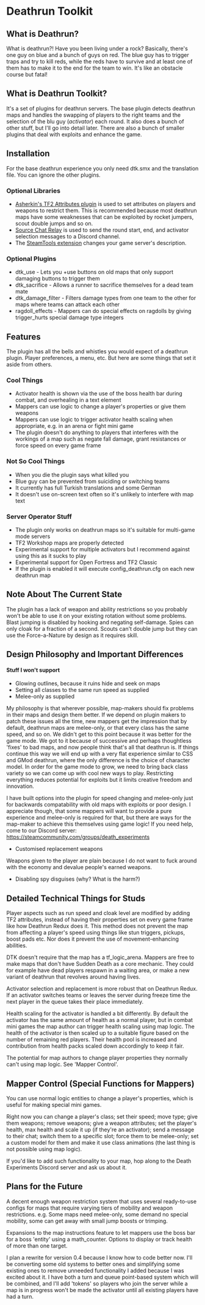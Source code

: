 # Deathrun Toolkit

## What is Deathrun?

What is deathrun?! Have you been living under a rock?
Basically, there's one guy on blue and a bunch of guys on red. The blue guy has to trigger traps and try to kill reds, while the reds have to survive and at least one of them has to make it to the end for the team to win. It's like an obstacle course but fatal!

## What is Deathrun Toolkit?

It's a set of plugins for deathrun servers. The base plugin detects deathrun maps and handles the swapping of players to the right teams and the selection of the blu guy (_activator_) each round. It also does a bunch of other stuff, but I'll go into detail later. There are also a bunch of smaller plugins that deal with exploits and enhance the game.

## Installation

For the base deathrun experience you only need dtk.smx and the translation file. You can ignore the other plugins. 

### Optional Libraries
- [Asherkin's TF2 Attributes plugin](https://forums.alliedmods.net/showthread.php?t=210221) is used to set attributes on players and weapons to restrict them. This is recommended because most deathrun maps have some weaknesses that can be exploited by rocket jumpers, scout double jumps and so on.
- [Source Chat Relay](https://forums.alliedmods.net/showthread.php?p=2617899) is used to send the round start, end, and activator selection messages to a Discord channel.
- The [SteamTools extension](https://forums.alliedmods.net/showthread.php?t=236206) changes your game server's description.

### Optional Plugins

* dtk_use - Lets you +use buttons on old maps that only support damaging buttons to trigger them
* dtk_sacrifice - Allows a runner to sacrifice themselves for a dead team mate
* dtk_damage_filter - Filters damage types from one team to the other for maps where teams can attack each other
* ragdoll_effects - Mappers can do special effects on ragdolls by giving trigger_hurts special damage type integers

## Features

The plugin has all the bells and whistles you would expect of a deathrun plugin. Player preferences, a menu, etc. But here are some things that set it aside from others.

### Cool Things

* Activator health is shown via the use of the boss health bar during combat, and overhealing in a text element
* Mappers can use logic to change a player's properties or give them weapons
* Mappers can use logic to trigger activator health scaling when appropriate, e.g. in an arena or fight mini game
* The plugin doesn't do anything to players that interferes with the workings of a map such as negate fall damage, grant resistances or force speed on every game frame

### Not So Cool Things

* When you die the plugin says what killed you
* Blue guy can be prevented from suiciding or switching teams
* It currently has full Turkish translations and some German
* It doesn't use on-screen text often so it's unlikely to interfere with map text

### Server Operator Stuff

* The plugin only works on deathrun maps so it's suitable for multi-game mode servers
* TF2 Workshop maps are properly detected
* Experimental support for multiple activators but I recommend against using this as it sucks to play
* Experimental support for Open Fortress and TF2 Classic
* If the plugin is enabled it will execute config_deathrun.cfg on each new deathrun map

## Note About The Current State

The plugin has a lack of weapon and ability restrictions so you probably won't be able to use it on your existing rotation without some problems. Blast jumping is disabled by hooking and negating self-damage. Spies can only cloak for a fraction of a second. Scouts can't double jump but they can use the Force-a-Nature by design as it requires skill. 

## Design Philosophy and Important Differences

#### Stuff I won't support

* Glowing outlines, because it ruins hide and seek on maps
* Setting all classes to the same run speed as supplied
* Melee-only as supplied

My philosophy is that wherever possible, map-makers should fix problems in their maps and design them better. If we depend on plugin makers to patch these issues all the time, new mappers get the impression that by default, deathrun maps are melee-only, or that every class has the same speed, and so on. We didn't get to this point because it was better for the game mode. We got to it because of successive and perhaps thoughtless 'fixes' to bad maps, and now people think that's all that deathrun is. If things continue this way we will end up with a very flat experience similar to CSS and GMod deathrun, where the only difference is the choice of character model. In order for the game mode to grow, we need to bring back class variety so we can come up with cool new ways to play. Restricting everything reduces potential for exploits but it limits creative freedom and innovation.

I have built options into the plugin for speed changing and melee-only just for backwards compatability with old maps with exploits or poor design. I appreciate though, that some mappers will want to provide a pure experience and melee-only is required for that, but there are ways for the map-maker to achieve this themselves using game logic! If you need help, come to our Discord server: https://steamcommunity.com/groups/death_experiments

* Customised replacement weapons

Weapons given to the player are plain because I do not want to fuck around with the economy and devalue people's earned weapons.

* Disabling spy disguises (why? What is the harm?)

## Detailed Technical Things for Studs

Player aspects such as run speed and cloak level are modified by adding TF2 attributes, instead of having their properties set on every game frame like how Deathrun Redux does it. This method does not prevent the map from affecting a player's speed using things like stun triggers, pickups, boost pads etc. Nor does it prevent the use of movement-enhancing abilities.

DTK doesn't require that the map has a tf_logic_arena. Mappers are free to make maps that don't have Sudden Death as a core mechanic. They could for example have dead players respawn in a waiting area, or make a new variant of deathrun that revolves around having lives.

Activator selection and replacement is more robust that on Deathrun Redux. If an activator switches teams or leaves the server during freeze time the next player in the queue takes their place immediately.

Health scaling for the activator is handled a bit differently. By default the activator has the same amount of health as a normal player, but in combat mini games the map author can trigger health scaling using map logic. The health of the activator is then scaled up to a suitable figure based on the number of remaining red players. Their health pool is increased and contribution from health packs scaled down accordingly to keep it fair. 

The potential for map authors to change player properties they normally can't using map logic. See 'Mapper Control'.

## Mapper Control (Special Functions for Mappers)

You can use normal logic entities to change a player's properties, which is useful for making special mini games. 

Right now you can change a player's class; set their speed; move type; give them weapons; remove weapons; give a weapon attributes; set the player's health, max health and scale it up (if they're an activator); send a message to their chat; switch them to a specific slot; force them to be melee-only; set a custom model for them and make it use class animations (the last thing is not possible using map logic).

If you'd like to add such functionality to your map, hop along to the Death Experiments Discord server and ask us about it.

## Plans for the Future

A decent enough weapon restriction system that uses several ready-to-use configs for maps that require varying tiers of mobility and weapon restrictions. e.g. Some maps need melee-only, some demand no special mobility, some can get away with small jump boosts or trimping.

Expansions to the map instructions feature to let mappers use the boss bar for a boss 'entity' using a math_counter. Options to display or track health of more
than one target.

I plan a rewrite for version 0.4 because I know how to code better now. I'll be converting some old systems to better ones and simplifying some existing ones to remove unneeded functionality I added because I was excited about it. I have both a turn and queue point-based system which will be combined, and I'll add 'tokens' so players who join the server while a map is in progress won't be made the activator until all existing players have had a turn. 
